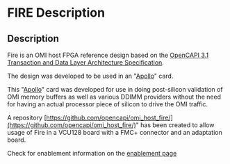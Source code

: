 # FIRE Description

## Description

Fire is an OMI host FPGA reference design based on the [OpenCAPI 3.1 Transaction and Data Layer Architecture Specification](https://opencapi.org/technical/specifications/).

The design was developed to be used in an "[Apollo](../apollo)" card.

This "[Apollo](../apollo/)" card was developed for use in doing post-silicon validation of OMI memory buffers as well as various DDIMM providers without the need for having an actual processor piece of silicon to drive the OMI traffic.

A repository [https://github.com/opencapi/omi_host_fire/](https://github.com/opencapi/omi_host_fire/)" has been created to allow usage of Fire in a VCU128 board with a FMC+ connector and an adaptation board.

Check for enablement information on the [enablement page](../enablement)
